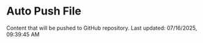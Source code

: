 # Auto Push File

Content that will be pushed to GitHub repository.
Last updated: 07/16/2025, 09:39:45 AM
